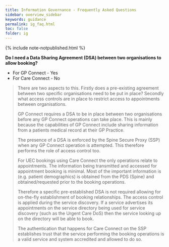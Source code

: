 ```yaml
---
title: Information Governance - Frequently Asked Questions
sidebar: overview_sidebar
keywords: guidance
permalink: ig_faq.html
toc: false
folder: ig
---
```


{% include note-notpublished.html %}

**Do I need a Data Sharing Agreement (DSA) between two organisations to allow booking?**

* For GP Connect - Yes
* For Care Connect - No


>There are two aspects to this. Firstly does a pre-existing agreement between two specific organisations need to be put in place? Secondly what access controls are in place to restrict access to appointments between organisations.
>
>GP Connect requires a DSA to be in place between two organisations before any GP Connect operations can take place. This is mainly because the capabilities of GP Connect include sharing information from a patients medical record at their GP Practice.
>
>The presence of a DSA is enforced by the Spine Secure Proxy (SSP) when any GP Connect operation is attempted. This therefore performs the role of access control too.
>
>For UEC bookings using Care Connect the only operations relate to appointments. The information being transmitted and accessed for appointment booking is minimal. Most of the important information is (e.g. patient demographics) is obtained from the PDS (Spine) and obtained/requested prior to the booking operations.
>
>Therefore a specific pre-established DSA is not required allowing for on-the-fly establishment of booking relationships. The access control is applied during the service discovery. If a service advertises its appointments on the service directory being used for service discovery (such as the Urgent Care DoS) then the service looking up on the directory will be able to book.
>
>The authentication that happens for Care Connect on the SSP establishes trust that the service performing the booking operations is a valid service and system accredited and allowed to do so.
